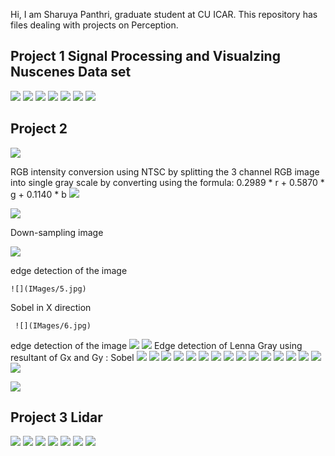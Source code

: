 Hi, I am Sharuya Panthri, graduate student at CU ICAR.
This repository has files dealing with projects on Perception.

## Project 1 Signal Processing and Visualzing Nuscenes Data set
 ![](IMages/10.png)
  ![](IMages/11.png)
   ![](IMages/12.png)
    ![](IMages/13.png)
     ![](IMages/14.png)
      ![](IMages/Picture15.png)
       ![](IMages/Picture16.png)

## Project 2
 ![](IMages/1.jpg)
 
 RGB intensity
conversion using NTSC by splitting the 3 channel RGB image into single gray scale by converting using
the formula: 0.2989 * r + 0.5870 * g + 0.1140 * b
  ![](IMages/2.jpg)
  
  
   ![](IMages/3.jpg)
   
   Down-sampling image
   
  ![](IMages/4.jpg)
  
  edge detection of the image
  
    ![](IMages/5.jpg)
  
  Sobel in X direction
  
     ![](IMages/6.jpg)
     
   edge detection of the image
       ![](IMages/7.jpg)
       ![](IMages/8.jpg)
    Edge detection of Lenna Gray using resultant of Gx and Gy : Sobel 
        ![](IMages/9.jpg)
          ![](IMages/10.jpg)
           ![](IMages/11.jpg)
            ![](IMages/12.jpg)
             ![](IMages/13.jpg)
             ![](IMages/14.jpg)
             ![](IMages/15.jpg)
             ![](IMages/16.jpg)
             ![](IMages/17.jpg)
             ![](IMages/18.jpg)
             ![](IMages/19.jpg)
             ![](IMages/20.jpg)
             ![](IMages/21.jpg)
             ![](IMages/22.jpg)
             ![](IMages/23.jpg)
             ![](IMages/24.jpg)


![ ](https://github.com/spanthr/Perception_and_Intelligence/blob/master/IMages/ezgif.com-gif-maker.gif)
## Project 3 Lidar
 ![](IMages/Picture1.png)
  ![](IMages/Picture2.png)
   ![](IMages/Picture3.png)
    ![](IMages/4lidar.png)
     ![](IMages/Picture5.png)
      ![](IMages/Picture6.png)
       ![](IMages/Picture7.png)
